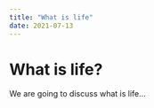 ```yaml
---
title: "What is life"
date: 2021-07-13
---
```



# What is life?

We are going to discuss what is life...
